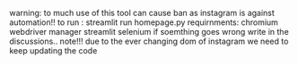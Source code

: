warning: to much use of this tool can cause ban as instagram is against automation!!
to run : streamlit run homepage.py
requirnments:
            chromium
            webdriver manager
            streamlit
            selenium
if soemthing goes wrong write in the discussions..
note!!! due to the ever changing dom of instagram we need to keep updating the code
